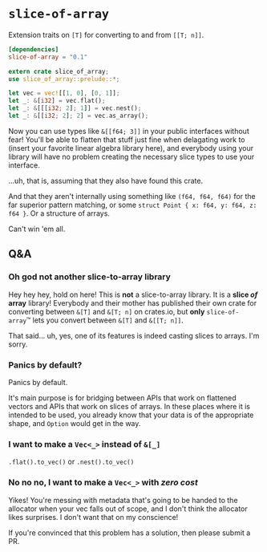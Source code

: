 # `slice-of-array`

Extension traits on `[T]` for converting to and from `[[T; n]]`.

```toml
[dependencies]
slice-of-array = "0.1"
```

```rust
extern crate slice_of_array;
use slice_of_array::prelude::*;

let vec = vec![[1, 0], [0, 1]];
let _: &[i32] = vec.flat();
let _: &[[[i32; 2]; 1]] = vec.nest();
let _: &[[i32; 2]; 2] = vec.as_array();
```

Now you can use types like `&[[f64; 3]]` in your public interfaces without fear! You'll be able to flatten that stuff just fine when delagating work to (insert your favorite linear algebra library here), and everybody using your library will have no problem creating the necessary slice types to use your interface.

...uh, that is, assuming that they also have found this crate.

And that they aren't internally using something like `(f64, f64, f64)` for the far superior pattern matching, or some `struct Point { x: f64, y: f64, z: f64 }`.  Or a structure of arrays.

Can't win 'em all.

## Q&A

### Oh god not another slice-to-array library

Hey hey hey, hold on here! This is **not** a slice-to-array library. It is a **slice _of_ array** library!  Everybody and their mother has published their own crate for converting between `&[T]` and `&[T; n]` on crates.io, but **only** `slice-of-array`™ lets you convert between `&[T]` and `&[[T; n]]`.

That said... uh, yes, one of its features is indeed casting slices to arrays.  I'm sorry.

### Panics by default?

Panics by default.

It's main purpose is for bridging between APIs that work on flattened vectors and APIs that work on slices of arrays.  In these places where it is intended to be used, you already know that your data is of the appropriate shape, and `Option` would get in the way.

### I want to make a `Vec<_>` instead of `&[_]`

`.flat().to_vec()` or `.nest().to_vec()`

### No no no, I want to make a `Vec<_>` with *zero cost*

Yikes!  You're messing with metadata that's going to be handed to the allocator when your vec falls out of scope, and I don't think the allocator likes surprises.  I don't want that on my conscience!

If you're convinced that this problem has a solution, then please submit a PR.
